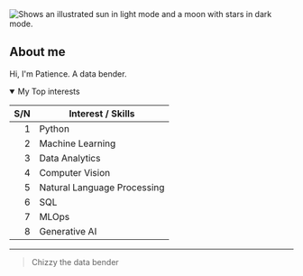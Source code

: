 <picture>
  <source media="(prefers-color-scheme: dark)" srcset="https://user-images.githubusercontent.com/25423296/163456776-7f95b81a-f1ed-45f7-b7ab-8fa810d529fa.png">
  <source media="(prefers-color-scheme: light)" srcset="https://user-images.githubusercontent.com/25423296/163456779-a8556205-d0a5-45e2-ac17-42d089e3c3f8.png">
  <img alt="Shows an illustrated sun in light mode and a moon with stars in dark mode." src="https://user-images.githubusercontent.com/25423296/163456779-a8556205-d0a5-45e2-ac17-42d089e3c3f8.png">
</picture>

## About me

Hi, I'm Patience. A data bender.

<!--

- 😄 Pronouns: She/her
- ⚡ Fun fact: I might be obsessed with learning
- 🔭 I’m currently advancing my machine learning skill with big data and MLOps, thanks to KaggleX

-->

<details open>

<summary> My Top interests </summary>

| S/N | Interest / Skills |
|-----:|---------------|
|     1|   Python            |
|     2|   Machine Learning            |
|     3|   Data Analytics        |
|     4|   Computer Vision        |
|     5|   Natural Language Processing          |
|     6|   SQL         |
|     7|   MLOps         |
|     8|   Generative AI         |



</details>

---

> Chizzy the data bender  


